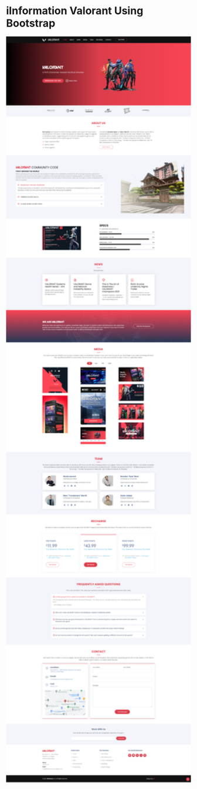 # iInformation Valorant Using Bootstrap

<img width="1200" alt="information_valorant" src="https://github.com/Halimp07/information_valorant/blob/main/images/information_valorant.png">
